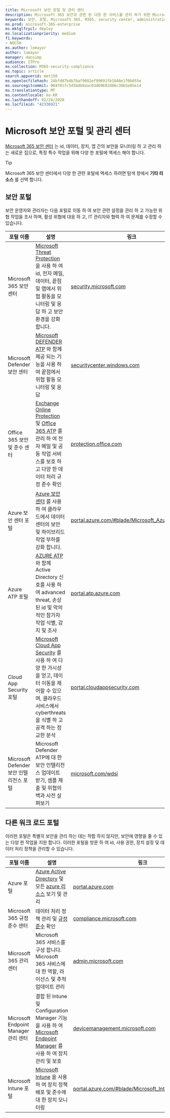 ```yaml
---
title: Microsoft 보안 포털 및 관리 센터
description: Microsoft 365 보안과 관련 된 다양 한 서비스를 관리 하기 위한 Microsoft 관리 센터 또는 포털 찾기
keywords: 보안, 포털, Microsoft 365, M365, security center, administration center, URL, link, MTP, Azure ATP, Office 365 ATP, MCAS, WDSI, SCC, Intune, MDM, MEM, ASC, OATP, AATP
ms.prod: microsoft-365-enterprise
ms.mktglfcycl: deploy
ms.localizationpriority: medium
f1.keywords:
- NOCSH
ms.author: lomayor
author: lomayor
manager: dansimp
audience: ITPro
ms.collection: M365-security-compliance
ms.topic: article
search.appverid: met150
ms.openlocfilehash: 24bfd07b4b7baf9082ef99691fb1048e1f0b655e
ms.sourcegitcommit: 004f01fc5d5bdb8aac03d69692d86c38b5e05e14
ms.translationtype: MT
ms.contentlocale: ko-KR
ms.lasthandoff: 02/28/2020
ms.locfileid: "42336921"
---
```

# <a name="microsoft-security-portals-and-admin-centers"></a>Microsoft 보안 포털 및 관리 센터
[Microsoft 365 보안 센터](overview-security-center.md) 는 id, 데이터, 장치, 앱 간의 보안을 모니터링 하 고 관리 하는 새로운 집으로, 특정 특수 작업을 위해 다양 한 포털에 액세스 해야 합니다.

> [!TIP] 
> Microsoft 365 보안 센터에서 다양 한 관련 포털에 액세스 하려면 탐색 창에서 **기타 리소스** 를 선택 합니다.

## <a name="security-portals"></a>보안 포털

보안 운영자와 관리자는 다음 포털로 이동 하 여 보안 관련 설정을 관리 하 고 가능한 위협 작업을 조사 하며, 활성 위협에 대응 하 고, IT 관리자와 협력 하 여 문제를 수정할 수 있습니다.
<p></p>

| 포털 이름 | 설명 | 링크 |
|---|---|---| 
| Microsoft 365 보안 센터 | [Microsoft Threat Protection](microsoft-threat-protection.md) 을 사용 하 여 id, 전자 메일, 데이터, 끝점 및 앱에서 위협 활동을 모니터링 및 응답 하 고 보안 환경을 강화 합니다. | [security.microsoft.com](https://security.microsoft.com/) |
| Microsoft Defender 보안 센터 | [Microsoft DEFENDER ATP](https://docs.microsoft.com/windows/security/threat-protection/microsoft-defender-atp/microsoft-defender-advanced-threat-protection) 와 함께 제공 되는 기능을 사용 하 여 끝점에서 위협 활동 모니터링 및 응답 | [securitycenter.windows.com](https://securitycenter.microsoft.com/) |
| Office 365 보안 및 준수 센터 | [Exchange Online Protection](https://docs.microsoft.com/microsoft-365/security/office-365-security/exchange-online-protection-overview?view=o365-worldwide) 및 [Office 365 ATP](https://docs.microsoft.com/microsoft-365/security/office-365-security/office-365-atp?view=o365-worldwide) 를 관리 하 여 전자 메일 및 공동 작업 서비스를 보호 하 고 다양 한 데이터 처리 규정 준수 확인 | [protection.office.com](https://protection.office.com) |
| Azure 보안 센터 포털 | [Azure 보안 센터](https://docs.microsoft.com/azure/security-center/security-center-intro) 를 사용 하 여 클라우드에서 데이터 센터의 보안 및 하이브리드 작업 부하를 강화 합니다. | [portal.azure.com/#blade/Microsoft_Azure_Security](https://portal.azure.com/#blade/Microsoft_Azure_Security/SecurityMenuBlade/0) |
| Azure ATP 포털 | [AZURE ATP](https://docs.microsoft.com/azure-advanced-threat-protection/what-is-atp) 와 함께 Active Directory 신호를 사용 하 여 advanced threat, 손상 된 id 및 악의적인 참가자 작업 식별, 감지 및 조사 | [portal.atp.azure.com](https://portal.atp.azure.com/) |
| Cloud App Security 포털 | [Microsoft Cloud App Security](https://docs.microsoft.com/cloud-app-security/what-is-cloud-app-security) 를 사용 하 여 다양 한 가시성을 얻고, 데이터 이동을 제어할 수 있으며, 클라우드 서비스에서 cyberthreats을 식별 하 고 공격 하는 정교한 분석 | [portal.cloudappsecurity.com](https://portal.cloudappsecurity.com/) |
| Microsoft Defender 보안 인텔리전스 포털 | Microsoft Defender ATP에 대 한 보안 인텔리전스 업데이트 받기, 샘플 제출 및 위협의 백과 사전 살펴보기 | [microsoft.com/wdsi](https://microsoft.com/wdsi) |

## <a name="portals-for-other-workloads"></a>다른 워크 로드 포털

이러한 포털은 특별히 보안을 관리 하는 데는 적합 하지 않지만, 보안에 영향을 줄 수 있는 다양 한 작업을 지원 합니다. 이러한 포털을 방문 하 여 id, 사용 권한, 장치 설정 및 데이터 처리 정책을 관리할 수 있습니다.
<p></p>

| 포털 이름 | 설명 | 링크 | 
|---|---|---| 
| Azure 포털 | [Azure Active Directory](https://docs.microsoft.com/azure/active-directory/fundamentals/active-directory-whatis) 및 모든 [azure 리소스](https://docs.microsoft.com/azure/azure-resource-manager/management/overview) 보기 및 관리  | [portal.azure.com](https://portal.azure.com/) |
| Microsoft 365 규정 준수 센터 | 데이터 처리 정책 관리 및 [규정 준수](https://docs.microsoft.com/microsoft-365/compliance/offering-home?view=o365-worldwide) 확인 | [compliance.microsoft.com](https://compliance.microsoft.com/) |
| Microsoft 365 관리 센터 | Microsoft 365 서비스를 구성 합니다. Microsoft 365 서비스에 대 한 역할, 라이선스 및 추적 업데이트 관리 | [admin.microsoft.com](https://admin.microsoft.com/) |
| Microsoft Endpoint Manager 관리 센터 | 결합 된 Intune 및 Configuration Manager 기능을 사용 하 여 [Microsoft Endpoint Manager](https://docs.microsoft.com/configmgr/) 를 사용 하 여 장치 관리 및 보호 | [devicemanagement.microsoft.com](https://devicemanagement.microsoft.com/) |
| Microsoft Intune 포털 | [Microsoft Intune](https://docs.microsoft.com/intune/fundamentals/what-is-intune) 을 사용 하 여 장치 정책 배포 및 준수에 대 한 장치 모니터링 | [portal.azure.com/#blade/Microsoft_Intune_DeviceSettings](https://portal.azure.com/#blade/Microsoft_Intune_DeviceSettings/ExtensionLandingBlade/overview)
